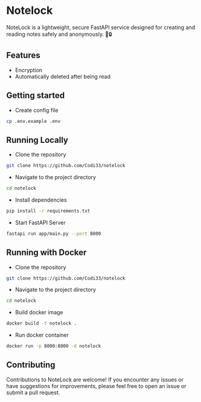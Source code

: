# Notelock
NoteLock is a lightweight, secure FastAPI service designed for creating and reading notes safely and anonymously. 📝🔒

## Features
- Encryption
- Automatically deleted after being read

## Getting started
- Create config file
```bash
cp .env.example .env
```

## Running Locally
- Clone the repository
```bash
git clone https://github.com/Codi33/notelock
```
- Navigate to the project directory
```bash
cd notelock
```
- Install dependencies
```bash
pip install -r requirements.txt
```
- Start FastAPI Server
```bash
fastapi run app/main.py --port 8000
```

## Running with Docker
- Clone the repository
```bash
git clone https://github.com/Codi33/notelock
```
- Navigate to the project directory
```bash
cd notelock
```
- Build docker image
```bash
docker build -t notelock .
```
- Run docker container
```bash
docker run -p 8000:8000 -d notelock
```

## Contributing

Contributions to NoteLock are welcome! If you encounter any issues or have suggestions for improvements,
please feel free to open an issue or submit a pull request.